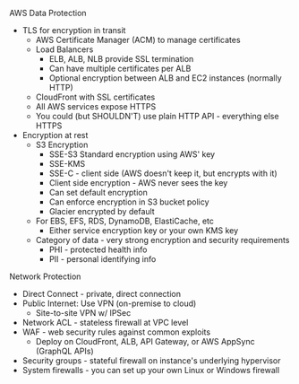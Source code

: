 AWS Data Protection
- TLS for encryption in transit
  - AWS Certificate Manager (ACM) to manage certificates
  - Load Balancers
    - ELB, ALB, NLB provide SSL termination
    - Can have multiple certificates per ALB
    - Optional encryption between ALB and EC2 instances (normally HTTP)
  - CloudFront with SSL certificates
  - All AWS services expose HTTPS
  - You could (but SHOULDN'T) use plain HTTP API - everything else HTTPS
- Encryption at rest
  - S3 Encryption
    - SSE-S3 Standard encryption using AWS' key
	- SSE-KMS
	- SSE-C - client side (AWS doesn't keep it, but encrypts with it)
	- Client side encryption - AWS never sees the key
	- Can set default encryption
	- Can enforce encryption in S3 bucket policy
	- Glacier encrypted by default
  - For EBS, EFS, RDS, DynamoDB, ElastiCache, etc
    - Either service encryption key or your own KMS key
  - Category of data - very strong encryption and security requirements
    - PHI - protected health info
	- PII - personal identifying info

Network Protection
- Direct Connect - private, direct connection
- Public Internet: Use VPN (on-premise to cloud)
  - Site-to-site VPN w/ IPSec
- Network ACL - stateless firewall at VPC level
- WAF - web security rules against common exploits
  - Deploy on CloudFront, ALB, API Gateway, or AWS AppSync (GraphQL APIs)
- Security groups - stateful firewall on instance's underlying hypervisor
- System firewalls - you can set up your own Linux or Windows firewall
